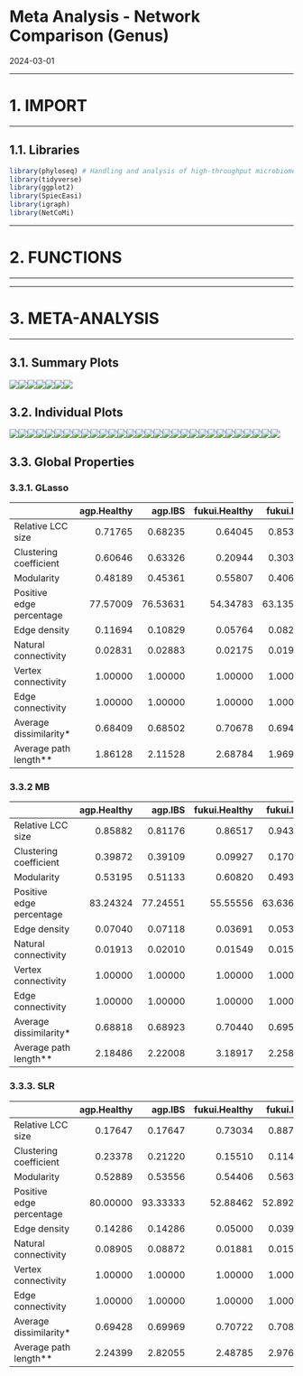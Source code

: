 Meta Analysis - Network Comparison (Genus)
================
2024-03-01

------------------------------------------------------------------------

# 1. IMPORT

------------------------------------------------------------------------

## 1.1. Libraries

``` r
library(phyloseq) # Handling and analysis of high-throughput microbiome census data.
library(tidyverse)
library(ggplot2)
library(SpiecEasi)
library(igraph)
library(NetCoMi)
```

------------------------------------------------------------------------

# 2. FUNCTIONS

------------------------------------------------------------------------

------------------------------------------------------------------------

# 3. META-ANALYSIS

------------------------------------------------------------------------

## 3.1. Summary Plots

![](../../../../outputs/network-comparison/Individual/plots/Genus/meta-analysis-glasso-1.png)<!-- -->![](../../../../outputs/network-comparison/Individual/plots/Genus/meta-analysis-glasso-2.png)<!-- -->![](../../../../outputs/network-comparison/Individual/plots/Genus/meta-analysis-glasso-3.png)<!-- -->![](../../../../outputs/network-comparison/Individual/plots/Genus/meta-analysis-glasso-4.png)<!-- -->![](../../../../outputs/network-comparison/Individual/plots/Genus/meta-analysis-glasso-5.png)<!-- -->![](../../../../outputs/network-comparison/Individual/plots/Genus/meta-analysis-glasso-6.png)<!-- -->![](../../../../outputs/network-comparison/Individual/plots/Genus/meta-analysis-glasso-7.png)<!-- -->

## 3.2. Individual Plots

![](../../../../outputs/network-comparison/Individual/plots/Genus/single-network-glasso-1.png)<!-- -->![](../../../../outputs/network-comparison/Individual/plots/Genus/single-network-glasso-2.png)<!-- -->![](../../../../outputs/network-comparison/Individual/plots/Genus/single-network-glasso-3.png)<!-- -->![](../../../../outputs/network-comparison/Individual/plots/Genus/single-network-glasso-4.png)<!-- -->![](../../../../outputs/network-comparison/Individual/plots/Genus/single-network-glasso-5.png)<!-- -->![](../../../../outputs/network-comparison/Individual/plots/Genus/single-network-glasso-6.png)<!-- -->![](../../../../outputs/network-comparison/Individual/plots/Genus/single-network-glasso-7.png)<!-- -->![](../../../../outputs/network-comparison/Individual/plots/Genus/single-network-glasso-8.png)<!-- -->![](../../../../outputs/network-comparison/Individual/plots/Genus/single-network-glasso-9.png)<!-- -->![](../../../../outputs/network-comparison/Individual/plots/Genus/single-network-glasso-10.png)<!-- -->![](../../../../outputs/network-comparison/Individual/plots/Genus/single-network-glasso-11.png)<!-- -->![](../../../../outputs/network-comparison/Individual/plots/Genus/single-network-glasso-12.png)<!-- -->![](../../../../outputs/network-comparison/Individual/plots/Genus/single-network-glasso-13.png)<!-- -->![](../../../../outputs/network-comparison/Individual/plots/Genus/single-network-glasso-14.png)<!-- -->![](../../../../outputs/network-comparison/Individual/plots/Genus/single-network-glasso-15.png)<!-- -->![](../../../../outputs/network-comparison/Individual/plots/Genus/single-network-glasso-16.png)<!-- -->![](../../../../outputs/network-comparison/Individual/plots/Genus/single-network-glasso-17.png)<!-- -->![](../../../../outputs/network-comparison/Individual/plots/Genus/single-network-glasso-18.png)<!-- -->![](../../../../outputs/network-comparison/Individual/plots/Genus/single-network-glasso-19.png)<!-- -->![](../../../../outputs/network-comparison/Individual/plots/Genus/single-network-glasso-20.png)<!-- -->![](../../../../outputs/network-comparison/Individual/plots/Genus/single-network-glasso-21.png)<!-- -->![](../../../../outputs/network-comparison/Individual/plots/Genus/single-network-glasso-22.png)<!-- -->![](../../../../outputs/network-comparison/Individual/plots/Genus/single-network-glasso-23.png)<!-- -->![](../../../../outputs/network-comparison/Individual/plots/Genus/single-network-glasso-24.png)<!-- -->![](../../../../outputs/network-comparison/Individual/plots/Genus/single-network-glasso-25.png)<!-- -->![](../../../../outputs/network-comparison/Individual/plots/Genus/single-network-glasso-26.png)<!-- -->![](../../../../outputs/network-comparison/Individual/plots/Genus/single-network-glasso-27.png)<!-- -->![](../../../../outputs/network-comparison/Individual/plots/Genus/single-network-glasso-28.png)<!-- -->![](../../../../outputs/network-comparison/Individual/plots/Genus/single-network-glasso-29.png)<!-- -->![](../../../../outputs/network-comparison/Individual/plots/Genus/single-network-glasso-30.png)<!-- -->

## 3.3. Global Properties

### 3.3.1. GLasso

|  | agp.Healthy | agp.IBS | fukui.Healthy | fukui.IBS | hugerth.Healthy | hugerth.IBS | labus.Healthy | labus.IBS | liu.Healthy | liu.IBS | lopresti.Healthy | lopresti.IBS | mars.Healthy | mars.IBS | nagel.Healthy | nagel.IBS | zeber.Healthy | zeber.IBS | zhuang.Healthy | zhuang.IBS |
|:---|---:|---:|---:|---:|---:|---:|---:|---:|---:|---:|---:|---:|---:|---:|---:|---:|---:|---:|---:|---:|
| Relative LCC size | 0.71765 | 0.68235 | 0.64045 | 0.85393 | 0.68605 | 0.88372 | 0.15942 | 0.17391 | 0.82051 | 0.84615 | 0.10345 | 0.10345 | 0.77108 | 0.89157 | 0.49398 | 0.85542 | 0.33735 | 0.80723 | 0.18605 | 0.52326 |
| Clustering coefficient | 0.60646 | 0.63326 | 0.20944 | 0.30342 | 0.60699 | 0.31580 | 0.77056 | 0.20303 | 0.29154 | 0.47454 | 0.91975 | 0.58336 | 0.47628 | 0.38910 | 0.44291 | 0.30303 | 0.44294 | 0.33728 | 0.60246 | 0.23162 |
| Modularity | 0.48189 | 0.45361 | 0.55807 | 0.40698 | 0.35721 | 0.39684 | 0.08545 | 0.44133 | 0.55071 | 0.44869 | 0.03306 | 0.12245 | 0.55448 | 0.52264 | 0.59641 | 0.61817 | 0.36727 | 0.36775 | 0.44944 | 0.56304 |
| Positive edge percentage | 77.57009 | 76.53631 | 54.34783 | 63.13559 | 61.57025 | 62.13992 | 100.00000 | 100.00000 | 62.69841 | 62.11454 | 100.00000 | 100.00000 | 76.77419 | 62.13018 | 52.17391 | 54.33071 | 61.81818 | 61.85567 | 80.00000 | 60.29412 |
| Edge density | 0.11694 | 0.10829 | 0.05764 | 0.08281 | 0.14144 | 0.08526 | 0.58182 | 0.21212 | 0.06250 | 0.10583 | 0.73333 | 0.46667 | 0.07688 | 0.06257 | 0.08415 | 0.05111 | 0.14550 | 0.08774 | 0.25000 | 0.06869 |
| Natural connectivity | 0.02831 | 0.02883 | 0.02175 | 0.01954 | 0.03334 | 0.02050 | 0.18473 | 0.11964 | 0.02039 | 0.02412 | 0.30430 | 0.26966 | 0.02247 | 0.01907 | 0.03137 | 0.01761 | 0.04959 | 0.02274 | 0.09136 | 0.02814 |
| Vertex connectivity | 1.00000 | 1.00000 | 1.00000 | 1.00000 | 1.00000 | 1.00000 | 1.00000 | 1.00000 | 1.00000 | 1.00000 | 1.00000 | 1.00000 | 1.00000 | 1.00000 | 1.00000 | 1.00000 | 1.00000 | 1.00000 | 1.00000 | 1.00000 |
| Edge connectivity | 1.00000 | 1.00000 | 1.00000 | 1.00000 | 1.00000 | 1.00000 | 1.00000 | 1.00000 | 1.00000 | 1.00000 | 1.00000 | 1.00000 | 1.00000 | 1.00000 | 1.00000 | 1.00000 | 1.00000 | 1.00000 | 1.00000 | 1.00000 |
| Average dissimilarity\* | 0.68409 | 0.68502 | 0.70678 | 0.69461 | 0.68724 | 0.68775 | 0.65469 | 0.66325 | 0.69294 | 0.69161 | 0.65719 | 0.67156 | 0.68675 | 0.69055 | 0.70279 | 0.70269 | 0.69675 | 0.69354 | 0.69498 | 0.69764 |
| Average path length\*\* | 1.86128 | 2.11528 | 2.68784 | 1.96936 | 1.68452 | 1.95398 | 1.13115 | 1.99971 | 2.53487 | 1.89222 | 0.85004 | 1.11418 | 2.50202 | 2.60074 | 3.08835 | 2.92561 | 2.06008 | 2.17572 | 1.93384 | 3.02594 |

### 3.3.2 MB

|  | agp.Healthy | agp.IBS | fukui.Healthy | fukui.IBS | hugerth.Healthy | hugerth.IBS | labus.Healthy | labus.IBS | liu.Healthy | liu.IBS | lopresti.Healthy | lopresti.IBS | mars.Healthy | mars.IBS | nagel.Healthy | nagel.IBS | zeber.Healthy | zeber.IBS | zhuang.Healthy | zhuang.IBS |
|:---|---:|---:|---:|---:|---:|---:|---:|---:|---:|---:|---:|---:|---:|---:|---:|---:|---:|---:|---:|---:|
| Relative LCC size | 0.85882 | 0.81176 | 0.86517 | 0.94382 | 0.76744 | 0.97674 | 0.84058 | 0.84058 | 0.98718 | 0.97436 | 0.27586 | 0.36207 | 1.00000 | 1.00000 | 0.97590 | 1.00000 | 0.97590 | 0.98795 | 1.00000 | 0.98837 |
| Clustering coefficient | 0.39872 | 0.39109 | 0.09927 | 0.17080 | 0.44096 | 0.15734 | 0.08078 | 0.11687 | 0.15532 | 0.23728 | 0.00000 | 0.07038 | 0.13460 | 0.09689 | 0.09350 | 0.13744 | 0.07703 | 0.09757 | 0.26540 | 0.08000 |
| Modularity | 0.53195 | 0.51133 | 0.60820 | 0.49311 | 0.52420 | 0.43031 | 0.67671 | 0.68062 | 0.53426 | 0.48609 | 0.49414 | 0.57937 | 0.49671 | 0.48053 | 0.54784 | 0.61333 | 0.56061 | 0.42765 | 0.26353 | 0.53766 |
| Positive edge percentage | 83.24324 | 77.24551 | 55.55556 | 63.63636 | 75.81699 | 61.01695 | 77.33333 | 83.09859 | 58.57143 | 68.60465 | 81.25000 | 76.19048 | 67.63006 | 56.54762 | 42.74809 | 58.06452 | 60.93750 | 56.59341 | 52.52525 | 52.34899 |
| Edge density | 0.07040 | 0.07118 | 0.03691 | 0.05364 | 0.07133 | 0.06770 | 0.04537 | 0.04295 | 0.04785 | 0.06035 | 0.13333 | 0.10000 | 0.05084 | 0.04937 | 0.04043 | 0.03644 | 0.03951 | 0.05480 | 0.13543 | 0.04174 |
| Natural connectivity | 0.01913 | 0.02010 | 0.01549 | 0.01539 | 0.02076 | 0.01629 | 0.02117 | 0.02114 | 0.01624 | 0.01734 | 0.08469 | 0.06144 | 0.01554 | 0.01522 | 0.01496 | 0.01456 | 0.01512 | 0.01576 | 0.02193 | 0.01450 |
| Vertex connectivity | 1.00000 | 1.00000 | 1.00000 | 1.00000 | 1.00000 | 1.00000 | 1.00000 | 1.00000 | 1.00000 | 1.00000 | 1.00000 | 1.00000 | 1.00000 | 1.00000 | 1.00000 | 1.00000 | 1.00000 | 1.00000 | 2.00000 | 1.00000 |
| Edge connectivity | 1.00000 | 1.00000 | 1.00000 | 1.00000 | 1.00000 | 1.00000 | 1.00000 | 1.00000 | 1.00000 | 1.00000 | 1.00000 | 1.00000 | 1.00000 | 1.00000 | 1.00000 | 1.00000 | 1.00000 | 1.00000 | 2.00000 | 1.00000 |
| Average dissimilarity\* | 0.68818 | 0.68923 | 0.70440 | 0.69544 | 0.68765 | 0.69324 | 0.67385 | 0.66645 | 0.69504 | 0.68897 | 0.65726 | 0.68056 | 0.68252 | 0.69365 | 0.70302 | 0.69443 | 0.68805 | 0.69424 | 0.69017 | 0.69532 |
| Average path length\*\* | 2.18486 | 2.22008 | 3.18917 | 2.25862 | 2.21032 | 1.96763 | 4.91766 | 4.12657 | 2.59529 | 2.20529 | 2.36857 | 3.27761 | 2.34334 | 2.27655 | 2.81512 | 3.29520 | 2.82814 | 2.27438 | 1.43864 | 2.63544 |

### 3.3.3. SLR

|  | agp.Healthy | agp.IBS | fukui.Healthy | fukui.IBS | hugerth.Healthy | hugerth.IBS | labus.Healthy | labus.IBS | liu.Healthy | liu.IBS | lopresti.Healthy | lopresti.IBS | mars.Healthy | mars.IBS | nagel.Healthy | nagel.IBS | zeber.Healthy | zeber.IBS | zhuang.Healthy | zhuang.IBS |
|:---|---:|---:|---:|---:|---:|---:|---:|---:|---:|---:|---:|---:|---:|---:|---:|---:|---:|---:|---:|---:|
| Relative LCC size | 0.17647 | 0.17647 | 0.73034 | 0.88764 | 0.13953 | 0.83721 | 0.10145 | 0.39130 | 0.76923 | 0.79487 | 0.56897 | 0.10345 | 0.86747 | 0.06024 | 0.79518 | 0.77108 | 0.62651 | 0.81928 | 0.61628 | 0.72093 |
| Clustering coefficient | 0.23378 | 0.21220 | 0.15510 | 0.11498 | 0.00000 | 0.10802 | 0.33337 | 0.09019 | 0.22053 | 0.15056 | 0.33156 | 0.00000 | 0.46720 | 0.00000 | 0.25306 | 0.33648 | 0.27867 | 0.12843 | 0.34982 | 0.19178 |
| Modularity | 0.52889 | 0.53556 | 0.54406 | 0.56362 | 0.46694 | 0.70487 | 0.21429 | 0.49267 | 0.46872 | 0.65706 | 0.33827 | 0.26000 | 0.47492 | 0.21875 | 0.47013 | 0.56051 | 0.54446 | 0.61883 | 0.36851 | 0.47588 |
| Positive edge percentage | 80.00000 | 93.33333 | 52.88462 | 52.89256 | 72.72727 | 63.63636 | 71.42857 | 63.88889 | 54.09836 | 66.66667 | 45.71429 | 100.00000 | 60.21505 | 50.00000 | 41.86047 | 50.89286 | 58.22785 | 52.12766 | 51.14504 | 49.13793 |
| Edge density | 0.14286 | 0.14286 | 0.05000 | 0.03927 | 0.16667 | 0.03443 | 0.33333 | 0.10256 | 0.06893 | 0.04283 | 0.13258 | 0.33333 | 0.07277 | 0.40000 | 0.06014 | 0.05556 | 0.05958 | 0.04126 | 0.09507 | 0.06134 |
| Natural connectivity | 0.08905 | 0.08872 | 0.01881 | 0.01517 | 0.11375 | 0.01642 | 0.21603 | 0.04753 | 0.02146 | 0.01937 | 0.04090 | 0.25777 | 0.01933 | 0.31424 | 0.01911 | 0.01954 | 0.02382 | 0.01761 | 0.02554 | 0.02019 |
| Vertex connectivity | 1.00000 | 1.00000 | 1.00000 | 1.00000 | 1.00000 | 1.00000 | 1.00000 | 1.00000 | 1.00000 | 1.00000 | 1.00000 | 1.00000 | 1.00000 | 1.00000 | 1.00000 | 1.00000 | 1.00000 | 1.00000 | 1.00000 | 1.00000 |
| Edge connectivity | 1.00000 | 1.00000 | 1.00000 | 1.00000 | 1.00000 | 1.00000 | 1.00000 | 1.00000 | 1.00000 | 1.00000 | 1.00000 | 1.00000 | 1.00000 | 1.00000 | 1.00000 | 1.00000 | 1.00000 | 1.00000 | 1.00000 | 1.00000 |
| Average dissimilarity\* | 0.69428 | 0.69969 | 0.70722 | 0.70837 | 0.69807 | 0.70027 | 0.70055 | 0.69369 | 0.70152 | 0.69888 | 0.70933 | 0.67869 | 0.69839 | 0.71316 | 0.71032 | 0.70241 | 0.70268 | 0.70396 | 0.70681 | 0.70777 |
| Average path length\*\* | 2.24399 | 2.82055 | 2.48785 | 2.97601 | 2.43934 | 3.85929 | 1.60124 | 2.24703 | 2.05416 | 3.47837 | 1.79497 | 1.40647 | 2.08993 | 1.43375 | 2.15913 | 2.50628 | 2.60620 | 3.34116 | 1.84456 | 2.10503 |
